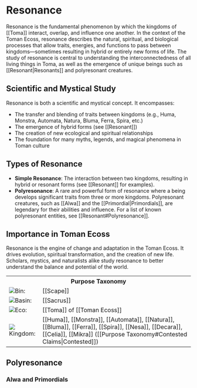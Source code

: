 <!-- wiki-header-section:start -->
# Resonance

Resonance is the fundamental phenomenon by which the kingdoms of [[Toma]] interact, overlap, and influence one another. In the context of the Toman Ecoss, resonance describes the natural, spiritual, and biological processes that allow traits, energies, and functions to pass between kingdoms—sometimes resulting in hybrid or entirely new forms of life. The study of resonance is central to understanding the interconnectedness of all living things in Toma, as well as the emergence of unique beings such as [[Resonant|Resonants]] and polyresonant creatures.

## Scientific and Mystical Study

Resonance is both a scientific and mystical concept. It encompasses:
- The transfer and blending of traits between kingdoms (e.g., Huma, Monstra, Automata, Natura, Bluma, Ferra, Spira, etc.)
- The emergence of hybrid forms (see [[Resonant]])
- The creation of new ecological and spiritual relationships
- The foundation for many myths, legends, and magical phenomena in Toman culture

## Types of Resonance

- **Simple Resonance**: The interaction between two kingdoms, resulting in hybrid or resonant forms (see [[Resonant]] for examples).
- **Polyresonance**: A rare and powerful form of resonance where a being develops significant traits from three or more kingdoms. Polyresonant creatures, such as [[Alwa]] and the [[Primordial|Primordials]], are legendary for their abilities and influence. For a list of known polyresonant entities, see [[Resonant#Polyresonance]].

## Importance in Toman Ecoss

Resonance is the engine of change and adaptation in the Toman Ecoss. It drives evolution, spiritual transformation, and the creation of new life. Scholars, mystics, and naturalists alike study resonance to better understand the balance and potential of the world.
<!-- wiki-header-section:end -->

<!-- taxonomy-table-section:start -->
<div class="taxonomy-table">
  <table>
    <tr>
      <th colspan="3">Purpose Taxonomy</th>
    </tr>
    <tr>
      <td class="taxon-label"><img src="svg/bin.svg" class="taxon-icon">Bin:</td>
      <td class="taxon-content" colspan="2">[[Scape]]</td>
    </tr>
    <tr>
      <td class="taxon-label"><img src="svg/basin.svg" class="taxon-icon">Basin:</td>
      <td class="taxon-content" colspan="2">[[Sacrus]]</td>
    </tr>
    <tr>
      <td class="taxon-label"><img src="svg/eco.svg" class="taxon-icon">Eco:</td>
      <td class="taxon-content" colspan="2">[[Toma]] of [[Toman Ecoss]]</td>
    </tr>
    <tr>
      <td class="taxon-label"><img src="svg/kingdom.svg" class="taxon-icon">Kingdom:</td>
      <td class="taxon-content" colspan="2">[[Huma]], [[Monstra]], [[Automata]], [[Natura]], [[Bluma]], [[Ferra]], [[Spira]], [[Nesa]], [[Decara]], [[Celia]], [[Mikra]] ([[Purpose Taxonomy#Contested Claims|Contested]])</td>
    </tr>
  </table>
</div>
<!-- taxonomy-table-section:end -->

## Polyresonance

### Alwa and Primordials

